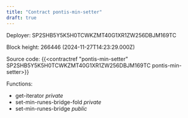 ```yaml
---
title: "Contract pontis-min-setter"
draft: true
---
```

Deployer: SP2SHB5Y5K5H0TCWKZMT40G1XR1ZW256DBJM169TC


 



Block height: 266446 (2024-11-27T14:23:29.000Z)

Source code: {{<contractref "pontis-min-setter" SP2SHB5Y5K5H0TCWKZMT40G1XR1ZW256DBJM169TC pontis-min-setter>}}

Functions:

* get-iterator _private_
* set-min-runes-bridge-fold _private_
* set-min-runes-bridge _public_
